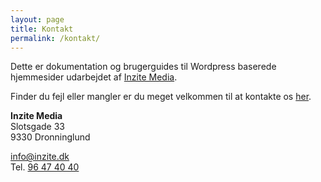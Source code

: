 ```yaml
---
layout: page
title: Kontakt
permalink: /kontakt/
---
```


Dette er dokumentation og brugerguides til Wordpress baserede hjemmesider udarbejdet af [Inzite Media](http://inzite.dk).

Finder du fejl eller mangler er du meget velkommen til at kontakte os [her](mailto:info@inzite.dk).

**Inzite Media**  
Slotsgade 33  
9330 Dronninglund

[info@inzite.dk](mailto:info@inzite.dk)  
Tel. [96 47 40 40](tel:96474040)
